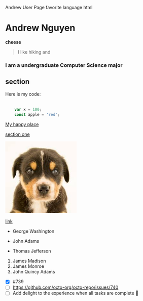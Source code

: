 Andrew User Page
favorite language html

#	 Andrew Nguyen
**cheese**
 > I like hiking and 

### I am a undergraduate Computer Science major

## section
Here is my code: 
````Javascript

    var x = 100;
    const apple = 'red';
````
[My happy place](https://www.youtube.com)

[section one](#section)

![dog](dog.gif)

[link](another.md)

- George Washington
* John Adams
+ Thomas Jefferson

1. James Madison
2. James Monroe
3. John Quincy Adams

- [x] #739
- [ ] https://github.com/octo-org/octo-repo/issues/740
- [ ] Add delight to the experience when all tasks are complete :tada:
